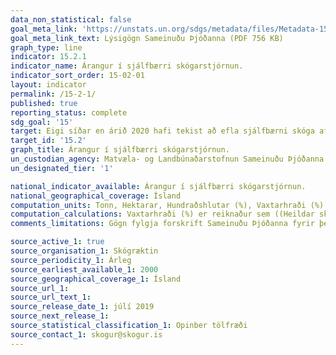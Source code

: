 ```yaml
---
data_non_statistical: false
goal_meta_link: 'https://unstats.un.org/sdgs/metadata/files/Metadata-15-02-01.pdf '
goal_meta_link_text: Lýsigögn Sameinuðu Þjóðanna (PDF 756 KB)
graph_type: line
indicator: 15.2.1
indicator_name: Árangur í sjálfbærri skógarstjórnun.
indicator_sort_order: 15-02-01
layout: indicator
permalink: /15-2-1/
published: true
reporting_status: complete
sdg_goal: '15'
target: Eigi síðar en árið 2020 hafi tekist að efla sjálfbærni skóga af öllu tagi, stöðva skógareyðingu, endurheimta hnignandi skóga og auka verulega nýskógrækt og endurrækta skóga um allan heim.
target_id: '15.2'
graph_title: Árangur í sjálfbærri skógarstjórnun.
un_custodian_agency: Matvæla- og Landbúnaðarstofnun Sameinuðu Þjóðanna (FAO)
un_designated_tier: '1'

national_indicator_available: Árangur í sjálfbærri skógarstjórnun.
national_geographical_coverage: Ísland
computation_units: Tonn, Hektarar, Hundraðshlutar (%), Vaxtarhraði (%)
computation_calculations: Vaxtarhraði (%) er reiknaður sem ((Heildar skóglendi á ári n - heildar skóglendi árið n-1) / Heildar skóglendi árið n-1) * 100
comments_limitations: Gögn fylgja forskrift Sameinuðu Þjóðanna fyrir þennan mælikvarða. Þessi mælikvarði var fundinn í samstarfi við málefnasérfræðinga.

source_active_1: true
source_organisation_1: Skógræktin
source_periodicity_1: Árleg
source_earliest_available_1: 2000
source_geographical_coverage_1: Ísland
source_url_1:
source_url_text_1:
source_release_date_1: júlí 2019
source_next_release_1:
source_statistical_classification_1: Opinber tölfræði 
source_contact_1: skogur@skogur.is
---
```

